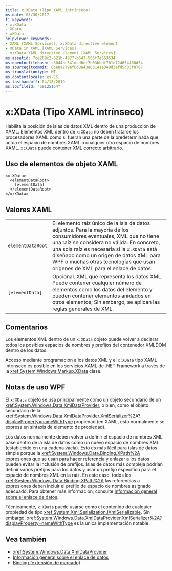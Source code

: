 ```yaml
---
title: x:XData (Tipo XAML intrínseco)
ms.date: 03/30/2017
f1_keywords:
- x:XData
- XData
- xXData
helpviewer_keywords:
- XAML [XAML Services], x:XData directive element
- XData in XAML [XAML Services]
- x:XData XAML directive element [XAML Services]
ms.assetid: 7ce209c2-621b-4977-b643-565f7e663534
ms.openlocfilehash: c8044bc341ded6ef7b03bbdf701e724654460d54
ms.sourcegitcommit: 0be8a279af6d8a43e03141e349d3efd5d35f8767
ms.translationtype: MT
ms.contentlocale: es-ES
ms.lasthandoff: 04/18/2019
ms.locfileid: "59125164"
---
```

# <a name="xxdata-intrinsic-xaml-type"></a>x:XData (Tipo XAML intrínseco)
Habilita la posición de islas de datos XML dentro de una producción de XAML. Elementos XML dentro de `x:XData` no deben tratarse los procesadores XAML como si fueran una parte de la predeterminada que actúa el espacio de nombres XAML o cualquier otro espacio de nombres XAML. `x:XData` puede contener XML correcto arbitrario.  
  
## <a name="xaml-object-element-usage"></a>Uso de elementos de objeto XAML  
  
```  
<x:XData>  
  <elementDataRoot>  
    [elementData]  
  </elementDataRoot>  
</x:XData>  
```  
  
## <a name="xaml-values"></a>Valores XAML  
  
|||  
|-|-|  
|`elementDataRoot`|El elemento raíz único de la isla de datos adjuntos. Para la mayoría de los consumidores eventuales, XML que no tiene una raíz se considera no válida. En concreto, una sola raíz es necesaria si la `x:XData` está diseñado como un origen de datos XML para WPF o muchas otras tecnologías que usan orígenes de XML para el enlace de datos.|  
|`[elementData]`|Opcional. XML que representa los datos XML. Puede contener cualquier número de elementos como los datos del elemento y pueden contener elementos anidados en otros elementos; Sin embargo, se aplican las reglas generales de XML.|  
  
## <a name="remarks"></a>Comentarios  
 Los elementos XML dentro de un `x:XData` objeto puede volver a declarar todos los posibles espacios de nombres y prefijos del contenedor XMLDOM dentro de los datos.  
  
 Acceso mediante programación a los datos XML y el `x:XData` tipo XAML intrínseco es posible en los servicios XAML de .NET Framework a través de la <xref:System.Windows.Markup.XData> clase.  
  
## <a name="wpf-usage-notes"></a>Notas de uso WPF  
 El `x:XData` objeto se usa principalmente como un objeto secundario de un <xref:System.Windows.Data.XmlDataProvider>, o bien, como el objeto secundario de la <xref:System.Windows.Data.XmlDataProvider.XmlSerializer%2A?displayProperty=nameWithType> propiedad (en XAML, esto normalmente se expresa en sintaxis de elemento de propiedad).  
  
 Los datos normalmente deben volver a definir el espacio de nombres XML base dentro de la isla de datos como un nuevo espacio de nombres XML (establecido en una cadena vacía). Esto es más fácil para islas de datos simple porque la <xref:System.Windows.Data.Binding.XPath%2A> expresiones que se usan para hacer referencia y enlazar a los datos pueden evitar la inclusión de prefijos. Islas de datos más compleja podrían definir varios prefijos para los datos y usar un prefijo específico para el espacio de nombres XML en la raíz. En este caso, todos los <xref:System.Windows.Data.Binding.XPath%2A> las referencias a expresiones deben incluir el prefijo de espacio de nombres asignado adecuado. Para obtener más información, consulte [Información general sobre el enlace de datos](../wpf/data/data-binding-overview.md).  
  
 Técnicamente, `x:XData` puede usarse como el contenido de cualquier propiedad de tipo <xref:System.Xml.Serialization.IXmlSerializable>. Sin embargo, <xref:System.Windows.Data.XmlDataProvider.XmlSerializer%2A?displayProperty=nameWithType> es la única implementación notable.  
  
## <a name="see-also"></a>Vea también

- <xref:System.Windows.Data.XmlDataProvider>
- [Información general sobre el enlace de datos](../wpf/data/data-binding-overview.md)
- [Binding (extensión de marcado)](../wpf/advanced/binding-markup-extension.md)
